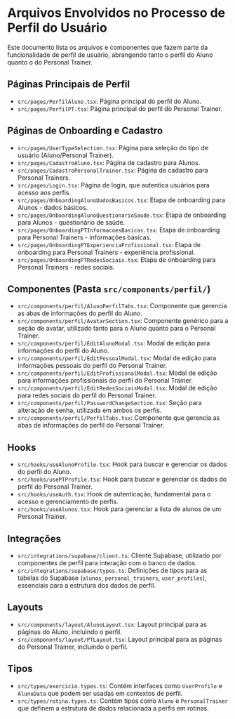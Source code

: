# Arquivos Envolvidos no Processo de Perfil do Usuário

Este documento lista os arquivos e componentes que fazem parte da funcionalidade de perfil de usuário, abrangendo tanto o perfil do Aluno quanto o do Personal Trainer.

## Páginas Principais de Perfil

*   `src/pages/PerfilAluno.tsx`: Página principal do perfil do Aluno.
*   `src/pages/PerfilPT.tsx`: Página principal do perfil do Personal Trainer.

## Páginas de Onboarding e Cadastro

*   `src/pages/UserTypeSelection.tsx`: Página para seleção do tipo de usuário (Aluno/Personal Trainer).
*   `src/pages/CadastroAluno.tsx`: Página de cadastro para Alunos.
*   `src/pages/CadastroPersonalTrainer.tsx`: Página de cadastro para Personal Trainers.
*   `src/pages/Login.tsx`: Página de login, que autentica usuários para acesso aos perfis.
*   `src/pages/OnboardingAlunoDadosBasicos.tsx`: Etapa de onboarding para Alunos - dados básicos.
*   `src/pages/OnboardingAlunoQuestionarioSaude.tsx`: Etapa de onboarding para Alunos - questionário de saúde.
*   `src/pages/OnboardingPTInformacoesBasicas.tsx`: Etapa de onboarding para Personal Trainers - informações básicas.
*   `src/pages/OnboardingPTExperienciaProfissional.tsx`: Etapa de onboarding para Personal Trainers - experiência profissional.
*   `src/pages/OnboardingPTRedesSociais.tsx`: Etapa de onboarding para Personal Trainers - redes sociais.

## Componentes (Pasta `src/components/perfil/`)

*   `src/components/perfil/AlunoPerfilTabs.tsx`: Componente que gerencia as abas de informações do perfil do Aluno.
*   `src/components/perfil/AvatarSection.tsx`: Componente genérico para a seção de avatar, utilizado tanto para o Aluno quanto para o Personal Trainer.
*   `src/components/perfil/EditAlunoModal.tsx`: Modal de edição para informações do perfil do Aluno.
*   `src/components/perfil/EditPessoalModal.tsx`: Modal de edição para informações pessoais do perfil do Personal Trainer.
*   `src/components/perfil/EditProfissionalModal.tsx`: Modal de edição para informações profissionais do perfil do Personal Trainer.
*   `src/components/perfil/EditRedesSociaisModal.tsx`: Modal de edição para redes sociais do perfil do Personal Trainer.
*   `src/components/perfil/PasswordChangeSection.tsx`: Seção para alteração de senha, utilizada em ambos os perfis.
*   `src/components/perfil/PerfilTabs.tsx`: Componente que gerencia as abas de informações do perfil do Personal Trainer.

## Hooks

*   `src/hooks/useAlunoProfile.tsx`: Hook para buscar e gerenciar os dados do perfil do Aluno.
*   `src/hooks/usePTProfile.tsx`: Hook para buscar e gerenciar os dados do perfil do Personal Trainer.
*   `src/hooks/useAuth.tsx`: Hook de autenticação, fundamental para o acesso e gerenciamento de perfis.
*   `src/hooks/useAlunos.tsx`: Hook para gerenciar a lista de alunos de um Personal Trainer.

## Integrações

*   `src/integrations/supabase/client.ts`: Cliente Supabase, utilizado por componentes de perfil para interação com o banco de dados.
*   `src/integrations/supabase/types.ts`: Definições de tipos para as tabelas do Supabase (`alunos`, `personal_trainers`, `user_profiles`), essenciais para a estrutura dos dados de perfil.

## Layouts

*   `src/components/layout/AlunoLayout.tsx`: Layout principal para as páginas do Aluno, incluindo o perfil.
*   `src/components/layout/PTLayout.tsx`: Layout principal para as páginas do Personal Trainer, incluindo o perfil.

## Tipos

*   `src/types/exercicio.types.ts`: Contém interfaces como `UserProfile` e `AlunoData` que podem ser usadas em contextos de perfil.
*   `src/types/rotina.types.ts`: Contém tipos como `Aluno` e `PersonalTrainer` que definem a estrutura de dados relacionada a perfis em rotinas.